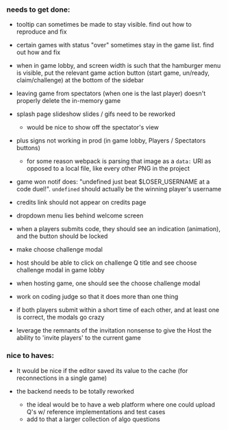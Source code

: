 ### needs to get done:
* tooltip can sometimes be made to stay visible. find out how to reproduce and fix

* certain games with status "over" sometimes stay in the game list. find out how and fix

* when in game lobby, and screen width is such that the hamburger menu is visible, put the relevant game action button (start game, un/ready, claim/challenge) at the bottom of the sidebar

* leaving game from spectators (when one is the last player) doesn't properly delete the in-memory game

* splash page slideshow slides / gifs need to be reworked
  - would be nice to show off the spectator's view

* plus signs not working in prod (in game lobby, Players / Spectators buttons)
  - for some reason webpack is parsing that image as a `data:` URI as opposed to a local file, like every other PNG in the project

* game won notif does: "undefined just beat $LOSER_USERNAME at a code duel!". `undefined` should actually be the winning player's username

* credits link should not appear on credits page

* dropdown menu lies behind welcome screen

* when a players submits code, they should see an indication (animation), and the button should be locked

* make choose challenge modal
* host should be able to click on challenge Q title and see choose challenge modal in game lobby
* when hosting game, one should see the choose challenge modal

* work on coding judge so that it does more than one thing

* if both players submit within a short time of each other, and at least one is correct, the modals go crazy

* leverage the remnants of the invitation nonsense to give the Host the ability to 'invite players' to the current game

### nice to haves:
* It would be nice if the editor saved its value to the cache (for reconnections in a single game)

* the backend needs to be totally reworked
    - the ideal would be to have a web platform where one could upload Q's w/ reference implementations and test cases
    - add to that a larger collection of algo questions
